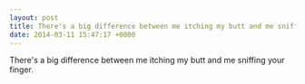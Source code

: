 ```yaml
---
layout: post
title: There's a big difference between me itching my butt and me sniffing your finger.
date: 2014-03-11 15:47:17 +0000
---
```


There's a big difference between me itching my butt and me sniffing your finger.


